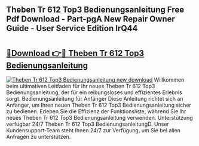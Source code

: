 ## Theben Tr 612 Top3 Bedienungsanleitung Free Pdf Download - Part-pgA New Repair Owner Guide - User Service Edition IrQ44

# <h2><a href="http://df1ik6.blite.top/?on=Theben+Tr+612+Top3+Bedienungsanleitung">🔗Download 👉🔴 Theben Tr 612 Top3 Bedienungsanleitung</a></h2>

[![Theben Tr 612 Top3 Bedienungsanleitung new download](https://i.imgur.com/lujVjoI.png)](http://df1ik6.blite.top/?on=Theben+Tr+612+Top3+Bedienungsanleitung)
Willkommen beim ultimativen Leitfaden für Ihr neues Theben Tr 612 Top3 Bedienungsanleitung, der für ein reibungsloses und effizientes Erlebnis sorgt. Bedienungsanleitung für Anfänger Diese Anleitung richtet sich an Anfänger, um Ihren neuen Theben Tr 612 Top3 Bedienungsanleitung sicher zu bedienen. Erleben Sie die Effizienz der Funktionsliste, während Sie Ihr neues Theben Tr 612 Top3 Bedienungsanleitung verwenden. Unterstützung verfügbar 24/7 Theben Tr 612 Top3 BedienungsanleitungD. Unser Kundensupport-Team steht Ihnen 24/7 zur Verfügung, um Sie bei allen Anfragen zu unterstützen.
